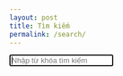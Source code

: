 ```yaml
---
layout: post
title: Tìm kiếm
permalink: /search/
---
```


<form action="{{ site.baseurl }}/search/" class="search-box">
    <input type="text" class="form-control" placeholder="Nhập từ khóa tìm kiếm" id="search-box" name="query" autofocus>
    <span class="icon isax-search-normal-11"></span>
    <input type="submit" value="Search" style="display: none;">
</form>
<ul id="search-results"></ul>
<script>
  window.store = {
    {% for post in site.posts %}
      "{{ post.url | slugify }}": {
        "title": "{{ post.title | xml_escape }}",
        "author": "{{ post.author | xml_escape }}",
        "category": "{{ post.category | xml_escape }}",
        "content": {{ post.content | strip_html | strip_newlines | jsonify }},
        "url": "{{ post.url | xml_escape }}"
      }
      {% unless forloop.last %},{% endunless %}
    {% endfor %}
  };
</script>
<script src="{{ site.baseurl }}/scripts/lunr.min.js"></script>
<script src="{{ site.baseurl }}/scripts/search.js"></script>
